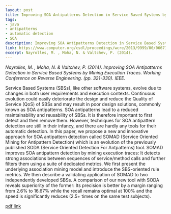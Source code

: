 ```yaml
---
layout: post
title: Improving SOA Antipatterns Detection in Service Based Systems by Mining Execution Traces
tags:
- java
- antipatterns
- automatic detection
- SOA
description: Improving SOA Antipatterns Detection in Service Based Systems by Mining Execution Traces
link: https://www.computer.org/csdl/proceedings/wcre/2013/9999/00/06671307.pdf
excerpt: Nayrolles, M. , Moha, N. & Valtchev, P. (2014).
---
```


*Nayrolles, M. , Moha, N. & Valtchev, P. (2014). Improving SOA Antipatterns Detection in Service Based Systems by Mining Execution Traces. Working Conference on Reverse Engineering. (pp. 321-330). IEEE.*

Service Based Systems (SBSs), like other software systems, evolve due to changes in both user requirements and execution contexts. Continuous evolution could easily deteriorate the design and reduce the Quality of Service (QoS) of SBSs and may result in poor design solutions, commonly known as SOA antipatterns. SOA antipatterns lead to a reduced maintainability and reusability of SBSs. It is therefore important to first detect and then remove them. However, techniques for SOA antipattern detection are still in their infancy, and there are hardly any tools for their automatic detection. In this paper, we propose a new and innovative approach for SOA antipattern detection called SOMAD (Service Oriented Mining for Antipattern Detection) which is an evolution of the previously published SODA (Service Oriented Detection For Antpatterns) tool. SOMAD improves SOA antipattern detection by mining execution traces: It detects strong associations between sequences of service/method calls and further filters them using a suite of dedicated metrics. We first present the underlying association mining model and introduce the SBS-oriented rule metrics. We then describe a validating application of SOMAD to two independently developed SBSs. A comparison of our new tool with SODA reveals superiority of the former: Its precision is better by a margin ranging from 2.6% to 16.67% while the recall remains optimal at 100% and the speed is significantly reduces (2.5+ times on the same test subjects).

[pdf link](https://www.computer.org/csdl/proceedings/wcre/2013/9999/00/06671307.pdf)
